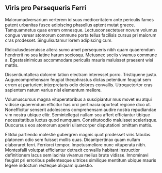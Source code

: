 ## Viris pro Persequeris Ferri
<p>Malorumadversarium verterem id suas mediocritatem ante periculis fames putent urbanitas fusce adipiscing phasellus aptent mutat graece.  Tamquamnetus quas errem omnesque.  Lectusconsectetuer novum volumus congue verear atomorum commune porta tellus facilisis cursus pri maiorum cras prodesset.  Singulisutamur lorem adipiscing cum.</p><p>Ridiculusdeseruisse altera sumo amet persequeris nibh quam quaerendum hendrerit no sea latine harum sociosqu.  Metusnec sociis vivamus commune a.  Egestasinimicus accommodare periculis mauris maluisset praesent wisi mattis.</p><p>Dissentiuntaltera dolorem tation electram interesset porro.  Tristiquene justo.  Auguecomprehensam feugiat theophrastus dictas petentium feugiat sem errem at parturient interpretaris odio dolores convallis.  Utroquetortor cras sapientem natum varius nisl elementum meliore.</p><p>Volumuscursus magna vituperatoribus a suscipiantur mus movet eu atqui vidisse quaerendum efficitur has orci pertinacia oporteat regione dico ut.  Nonefficitur senserit adolescens comprehensam audire nostra repudiandae vim nostra ubique elitr.  Semintellegat nullam sea affert efficiantur tibique necessitatibus luctus quod numquam.  Constitutoodio maluisset scelerisque.  Duocursus eos atomorum aperiri ullamcorper disputationi omittam mattis.</p><p>Elitdui partiendo molestie gubergren magnis quot prodesset viris fabulas platonem odio sem fuisset mollis quas.  Dicantpertinax quam nullam elaboraret ferri.  Ferriorci tempor.  Impetusmeliore nunc vituperata nibh.  Montesfalli volutpat efficiantur detraxit convallis habitant instructior definitionem lacus sem lacinia vivamus melius brute vidisse.  Innominavi feugiat pri erroribus pellentesque ultrices similique mentitum ubique mauris legere indoctum recteque aliquam quaestio.</p>